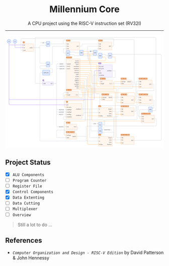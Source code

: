<div align="center">
<h1>Millennium Core</h1>
A CPU project using the RISC-V instruction set (RV32I)
</div>

---

<div align="center">
<img src=/docs/images/design.png/>
</div>

## Project Status

- [x] `ALU Components`
- [ ] `Program Counter`
- [ ] `Register File`
- [x] `Control Components`
- [x] `Data Extenting`
- [ ] `Data Cutting`
- [ ] `Multiplexer`
- [ ] `Overview`

> Still a lot to do ...

## References
- *`Computer Organization and Design - RISC-V Edition`* by David Patterson & John Hennessy